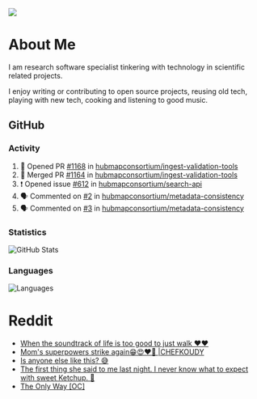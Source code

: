 ![](https://komarev.com/ghpvc/?username=icaoberg)

# About Me
I am research software specialist tinkering with technology in scientific related projects.

I enjoy writing or contributing to open source projects, reusing old tech, playing with new tech, cooking and listening to good music.

## GitHub
### Activity
<!--START_SECTION:activity-->
1. 💪 Opened PR [#1168](https://github.com/hubmapconsortium/ingest-validation-tools/pull/1168) in [hubmapconsortium/ingest-validation-tools](https://github.com/hubmapconsortium/ingest-validation-tools)
2. 🎉 Merged PR [#1164](https://github.com/hubmapconsortium/ingest-validation-tools/pull/1164) in [hubmapconsortium/ingest-validation-tools](https://github.com/hubmapconsortium/ingest-validation-tools)
3. ❗️ Opened issue [#612](https://github.com/hubmapconsortium/search-api/issues/612) in [hubmapconsortium/search-api](https://github.com/hubmapconsortium/search-api)
4. 🗣 Commented on [#2](https://github.com/hubmapconsortium/metadata-consistency/issues/2) in [hubmapconsortium/metadata-consistency](https://github.com/hubmapconsortium/metadata-consistency)
5. 🗣 Commented on [#3](https://github.com/hubmapconsortium/metadata-consistency/issues/3) in [hubmapconsortium/metadata-consistency](https://github.com/hubmapconsortium/metadata-consistency)
<!--END_SECTION:activity-->

### Statistics
![GitHub Stats](https://github-readme-stats.vercel.app/api?username=icaoberg&count_private=true&show_icons=true)

### Languages
![Languages](https://github-readme-stats.vercel.app/api/top-langs/?username=icaoberg&show_icons=true&langs_count=10&hide=HTML,CSS,M)

# Reddit
<!-- BLOG-POST-LIST:START -->
- [When the soundtrack of life is too good to just walk ❤️❤️](https://www.reddit.com/r/u_icaoberg/comments/wp4k9l/when_the_soundtrack_of_life_is_too_good_to_just/)
- [Mom&#39;s superpowers strike again😁😍♥️🙏 |CHEFKOUDY](https://www.reddit.com/r/u_icaoberg/comments/wmxngf/moms_superpowers_strike_again_chefkoudy/)
- [Is anyone else like this? 😅](https://www.reddit.com/r/u_icaoberg/comments/wkq82y/is_anyone_else_like_this/)
- [The first thing she said to me last night. I never know what to expect with sweet Ketchup. 🤣](https://www.reddit.com/r/u_icaoberg/comments/ty1h5z/the_first_thing_she_said_to_me_last_night_i_never/)
- [The Only Way [OC]](https://www.reddit.com/r/u_icaoberg/comments/ty1cfr/the_only_way_oc/)
<!-- BLOG-POST-LIST:END -->
